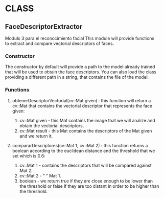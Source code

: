 # CLASS
## FaceDescriptorExtractor
Modulo 3 para el reconocimiento facial
This module will provide functions to extract and compare vectorial descriptors of faces.


### Constructor
  The constructor by default will provide a path to the model already trained that will be used to obtain the face descriptors.
  You can also load the class providing a different path in a string, that contains the file of the model.
  
### Functions
  1. obtenerDescriptorVectorial(cv::Mat given) : this function will return a cv::Mat that contains the vectorial descriptor that represents the face given:
        1. cv::Mat given - this Mat contains the image that we will analize and obtain the vectorial descriptors.
        2. cv::Mat result - this Mat contains the descriptors of the Mat given and we return it.
        
  2. compararDescriptores(cv::Mat 1, cv::Mat 2) : this function returns a boolean according to the euclidean distance and the
  threshold that we set which is 0.6:
        1. cv::Mat 1 - contains the descriptors that will be compared against Mat 2.
        2. cv::Mat 2 - "                                                     " Mat 1.
        3. boolean - we return true if they are close enough to be lower than the threshold or false if they are too distant
        in order to be higher than the threshold.
